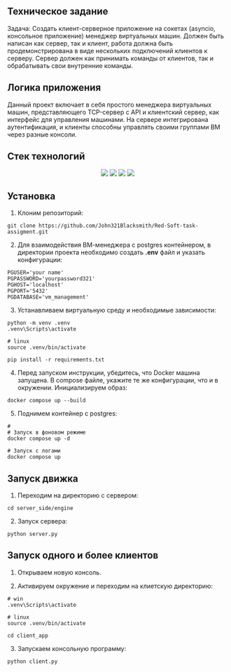 ##  Техническое задание
Задача: Создать клиент-серверное приложение на сокетах (asyncio, консольное приложение) менеджер виртуальных машин. Должен быть написан как сервер, так и клиент, работа должна быть продемонстрирована в виде нескольких подключений клиентов к серверу. Сервер должен как принимать команды от клиентов, так и обрабатывать свои внутренние команды.

## Логика приложения 
Данный проект включает в себя простого менеджера виртуальных машин, представляющего TCP-сервер с API и клиентский сервер, как интерфейс для управления машинами.
На сервере интегрирована аутентификация, и клиенты способны управлять своими группами ВМ через разные консоли.

## Стек технологий
<div align="center">
   <img src="https://img.shields.io/badge/Python-FFD43B?style=for-the-badge&logo=python&logoColor=blue" />
   <img src='https://img.shields.io/badge/PostgreSQL-316192?style=for-the-badge&logo=postgresql&logoColor=white' />
   <img src="https://img.shields.io/badge/Docker-9999FF.svg?style=for-the-badge&logo=Docker&logoColor=white" />
   <img src="https://img.shields.io/badge/VS%20Code%20Insiders-35b393.svg?style=for-the-badge&logo=visual-studio-code&logoColor=white" />
</div>

## Установка
1. Клоним репозиторий:
```
git clone https://github.com/John321Blacksmith/Red-Soft-task-assigment.git
```

2. Для взаимодействия ВМ-менеджера с postgres контейнером, в директории проекта необходимо
   создать **.env** файл и указать конфигурации:   
```
PGUSER='your name'
PGPASSWORD='yourpassword321'
PGHOST='localhost'
PGPORT='5432'
PGDATABASE='vm_management'
```
3. Устанавливаем виртуальную среду и необходимые зависимости:
```
python -m venv .venv
.venv\Scripts\activate

# linux
source .venv/bin/activate

pip install -r requirements.txt
```

4. Перед запуском инструкции, убедитесь, что Docker машина запущена.
   В compose файле, укажите те же конфигурации, что и в окружении.
   Инициализируем образ:
```
docker compose up --build
```

5. Поднимем контейнер с postgres:
```
# 
# Запуск в фоновом режиме
docker compose up -d

# Запуск с логами
docker compose up
```

## Запуск движка
1. Переходим на директорию с сервером:
```
cd server_side/engine
```
2. Запуск сервера:
```
python server.py
```

## Запуск одного и более клиентов
1. Открываем новую консоль.

3. Активируем окружение и переходим на клиетскую директорию:
```
# win
.venv\Scripts\activate

# linux
source .venv/bin/activate

cd client_app
```

3. Запускаем консольную программу:
```
python client.py
```
